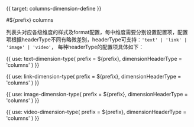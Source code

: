 {{ target: columns-dimension-define }}

#${prefix} columns

列表头对应各级维度的样式及format配置，每中维度需要分别设置配置项，配置项根据headerType不同有略微差别，headerType可支持：`'text' | 'link' | 'image' | 'video'`， 每种headerType的配置项具体如下：


{{ use: text-dimension-type(
    prefix = ${prefix},
    dimensionHeaderType = 'columns'
) }}

{{ use: link-dimension-type(
    prefix = ${prefix},
    dimensionHeaderType = 'columns'
) }}

{{ use: image-dimension-type(
    prefix = ${prefix},
    dimensionHeaderType = 'columns'
) }}

{{ use: video-dimension-type(
    prefix = ${prefix},
    dimensionHeaderType = 'columns'
) }}
